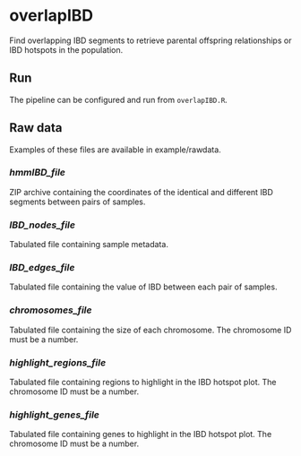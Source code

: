 # overlapIBD
Find overlapping IBD segments to retrieve parental offspring relationships or IBD hotspots in the population.

## Run

The pipeline can be configured and run from `overlapIBD.R`.

## Raw data

Examples of these files are available in example/rawdata.

### *hmmIBD_file*

ZIP archive containing the coordinates of the identical and different IBD segments between pairs of samples.

### *IBD_nodes_file*

Tabulated file containing sample metadata.

### *IBD_edges_file*

Tabulated file containing the value of IBD between each pair of samples.

### *chromosomes_file*

Tabulated file containing the size of each chromosome. The chromosome ID must be a number.

### *highlight_regions_file*

Tabulated file containing regions to highlight in the IBD hotspot plot. The chromosome ID must be a number.

### *highlight_genes_file*

Tabulated file containing genes to highlight in the IBD hotspot plot. The chromosome ID must be a number.
